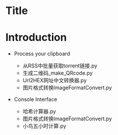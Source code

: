 # Title

# Introduction



- Process your clipboard
    - 从RSS中批量获取torrent链接.py
    - 生成二维码_make_QRcode.py
    - Url2HEX网址中文转换器.py
    - 图片格式转换ImageFormatConvert.py

- Console Interface
    - 哈希计算器.py
    - 图片格式转换ImageFormatConvert.py
    - 小鸟五小时计算.py

